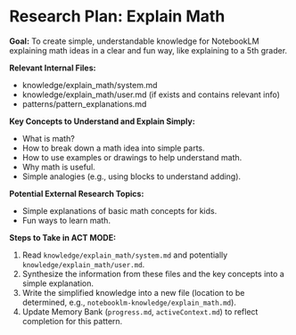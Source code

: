 # Research Plan: Explain Math

**Goal:** To create simple, understandable knowledge for NotebookLM explaining math ideas in a clear and fun way, like explaining to a 5th grader.

**Relevant Internal Files:**
- knowledge/explain_math/system.md
- knowledge/explain_math/user.md (if exists and contains relevant info)
- patterns/pattern_explanations.md

**Key Concepts to Understand and Explain Simply:**
- What is math?
- How to break down a math idea into simple parts.
- How to use examples or drawings to help understand math.
- Why math is useful.
- Simple analogies (e.g., using blocks to understand adding).

**Potential External Research Topics:**
- Simple explanations of basic math concepts for kids.
- Fun ways to learn math.

**Steps to Take in ACT MODE:**
1. Read `knowledge/explain_math/system.md` and potentially `knowledge/explain_math/user.md`.
2. Synthesize the information from these files and the key concepts into a simple explanation.
3. Write the simplified knowledge into a new file (location to be determined, e.g., `notebooklm-knowledge/explain_math.md`).
4. Update Memory Bank (`progress.md`, `activeContext.md`) to reflect completion for this pattern.
